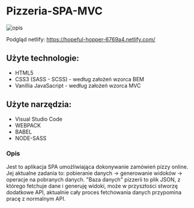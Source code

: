 # Pizzeria-SPA-MVC

![opis](https://user-images.githubusercontent.com/30511389/62514058-448afd80-b81e-11e9-901e-b0cf4384d52f.png)

Podgląd netlify: https://hopeful-hopper-6769a4.netlify.com/

<h2>Użyte technologie:</h2>
<ul>
  <li>HTML5</li>
  <li>CSS3 (SASS - SCSS) - według założeń wzorca BEM</li>
  <li>Vanillia JavaSacript - według założeń wzorca MVC</li>
</ul>

<h2>Użyte narzędzia: </h2>
<ul>
  <li>Visual Studio Code</li>
  <li>WEBPACK</li>
  <li>BABEL</li>
  <li>NODE-SASS</li>
</ul>

<h3>Opis</h3>
Jest to aplikacja SPA umożliwiająca dokonywanie zamówień pizzy online.
Jej aktualne zadania to: pobieranie danych -> generowanie widoków -> operacje na pobranych danych.
"Baza danych" pizzerii to plik JSON, z którego fetchuje dane i generuję widoki, może w przyszłości stworzę dodatkowe API, aktualnie cały proces fetchowania danych przypomina pracę z normalnym API.
